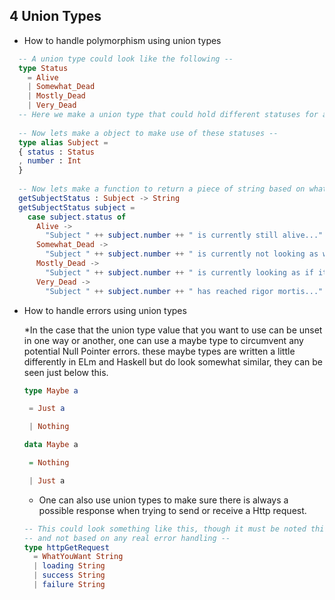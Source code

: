 ## 4  Union Types

* How to handle polymorphism using union types

```elm
  -- A union type could look like the following --
  type Status
    = Alive
    | Somewhat_Dead
    | Mostly_Dead
    | Very_Dead
  -- Here we make a union type that could hold different statuses for another object --
  
  -- Now lets make a object to make use of these statuses --
  type alias Subject = 
  { status : Status
  , number : Int
  }
  
  -- Now lets make a function to return a piece of string based on what status our subject object has --
  getSubjectStatus : Subject -> String
  getSubjectStatus subject =
    case subject.status of
      Alive ->
        "Subject " ++ subject.number ++ " is currently still alive..."
      Somewhat_Dead ->
        "Subject " ++ subject.number ++ " is currently not looking as well as before..."
      Mostly_Dead ->
        "Subject " ++ subject.number ++ " is currently looking as if it is on its last legs..."
      Very_Dead ->
        "Subject " ++ subject.number ++ " has reached rigor mortis..."
```

* How to handle errors using union types

  *In the case that the union type value that you want to use can be unset in one way or another, one can use a maybe type to circumvent any potential Null Pointer errors. these maybe types are written a little differently in ELm and Haskell but do look somewhat similar, they can be seen just below this.
  
  ```elm
  type Maybe a

  ​	= Just a

  ​	| Nothing
  ``` 

  ```haskell
  data Maybe a

  ​	= Nothing 

  ​	| Just a

  ```
  
  * One can also use union types to make sure there is always a possible response when trying to send or receive a Http request.

  ```elm
  -- This could look something like this, though it must be noted this is simply a mock example --
  -- and not based on any real error handling --
  type httpGetRequest
    = WhatYouWant String
    | loading String
    | success String
    | failure String
  ```
